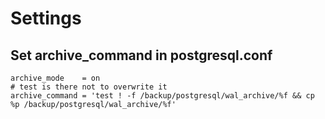 # Settings
## Set archive_command in postgresql.conf
```
archive_mode    = on
# test is there not to overwrite it
archive_command = 'test ! -f /backup/postgresql/wal_archive/%f && cp %p /backup/postgresql/wal_archive/%f'
```
